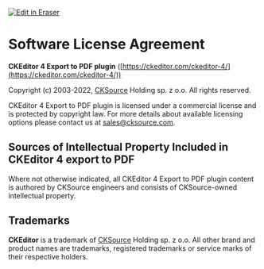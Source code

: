 <p><a target="_blank" href="https://app.eraser.io/workspace/ySZHQv4upA3B2y2DD2hq" id="edit-in-eraser-github-link"><img alt="Edit in Eraser" src="https://firebasestorage.googleapis.com/v0/b/second-petal-295822.appspot.com/o/images%2Fgithub%2FOpen%20in%20Eraser.svg?alt=media&amp;token=968381c8-a7e7-472a-8ed6-4a6626da5501"></a></p>

# Software License Agreement
**CKEditor 4 Export to PDF plugin** ([﻿https://ckeditor.com/ckeditor-4/](https://ckeditor.com/ckeditor-4/))

Copyright (c) 2003-2022, [﻿CKSource](http://cksource.com/) Holding sp. z o.o. All rights reserved.

CKEditor 4 Export to PDF plugin is licensed under a commercial license and is protected by copyright law.
For more details about available licensing options please contact us at [﻿sales@cksource.com](mailto:sales@cksource.com).

## Sources of Intellectual Property Included in CKEditor 4 export to PDF
Where not otherwise indicated, all CKEditor 4 Export to PDF plugin content is authored by CKSource engineers and consists of CKSource-owned intellectual property.

## Trademarks
**CKEditor** is a trademark of [﻿CKSource](http://cksource.com/) Holding sp. z o.o. All other brand and product names are trademarks, registered trademarks or service marks of their respective holders.



<!--- Eraser file: https://app.eraser.io/workspace/ySZHQv4upA3B2y2DD2hq --->